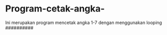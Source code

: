 # Program-cetak-angka-
Ini merupakan program mencetak angka 1-7 dengan menggunakan looping
##########
